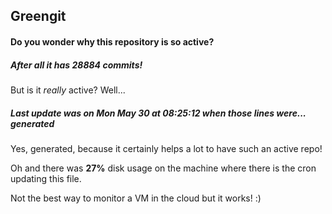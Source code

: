 ## Greengit

#### Do you wonder why this repository is so active?

##### After all it has 28884 commits!

But is it *really* active? Well...

##### Last update was on Mon May 30 at 08:25:12 when those lines were... generated

Yes, generated, because it certainly helps a lot to have such an active repo!

Oh and there was **27%** disk usage on the machine
where there is the cron updating this file.

Not the best way to monitor a VM in the cloud but it works! :)
